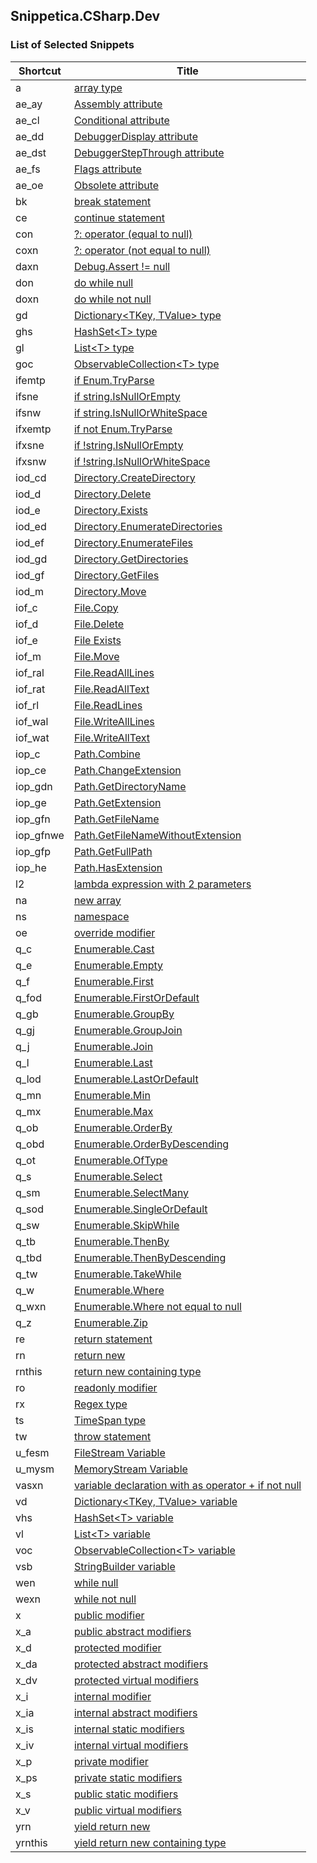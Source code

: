 ## Snippetica.CSharp.Dev

### List of Selected Snippets

Shortcut | Title
-------- | -----
a|[array type](ArrayOfTType.snippet)
ae\_ay|[Assembly attribute](AssemblyAttribute.snippet)
ae\_cl|[Conditional attribute](ConditionalAttribute.snippet)
ae\_dd|[DebuggerDisplay attribute](DebuggerDisplayAttribute.snippet)
ae\_dst|[DebuggerStepThrough attribute](DebuggerStepThroughAttribute.snippet)
ae\_fs|[Flags attribute](FlagsAttribute.snippet)
ae\_oe|[Obsolete attribute](ObsoleteAttribute.snippet)
bk|[break statement](BreakStatement.snippet)
ce|[continue statement](ContinueStatement.snippet)
con|[?: operator \(equal to null\)](ConditionalOperatorEqualToNull.snippet)
coxn|[?: operator \(not equal to null\)](ConditionalOperatorNotEqualToNull.snippet)
daxn|[Debug\.Assert \!= null](DebugAssertNotNull.snippet)
don|[do while null](DoNull.snippet)
doxn|[do while not null](DoNotNull.snippet)
gd|[Dictionary&lt;TKey, TValue&gt; type](DictionaryOfTKeyTValueType.snippet)
ghs|[HashSet&lt;T&gt; type](HashSetOfTType.snippet)
gl|[List&lt;T&gt; type](ListOfTType.snippet)
goc|[ObservableCollection&lt;T&gt; type](ObservableCollectionOfTType.snippet)
ifemtp|[if Enum\.TryParse](IfEnumTryParse.snippet)
ifsne|[if string\.IsNullOrEmpty](IfStringIsNullOrEmpty.snippet)
ifsnw|[if string\.IsNullOrWhiteSpace](IfStringIsNullOrWhiteSpace.snippet)
ifxemtp|[if not Enum\.TryParse](IfNotEnumTryParse.snippet)
ifxsne|[if \!string\.IsNullOrEmpty](IfNotStringIsNullOrEmpty.snippet)
ifxsnw|[if \!string\.IsNullOrWhiteSpace](IfNotStringIsNullOrWhiteSpace.snippet)
iod\_cd|[Directory\.CreateDirectory](DirectoryCreateDirectory.snippet)
iod\_d|[Directory\.Delete](DirectoryDelete.snippet)
iod\_e|[Directory\.Exists](DirectoryExists.snippet)
iod\_ed|[Directory\.EnumerateDirectories](DirectoryEnumerateDirectories.snippet)
iod\_ef|[Directory\.EnumerateFiles](DirectoryEnumerateFiles.snippet)
iod\_gd|[Directory\.GetDirectories](DirectoryGetDirectories.snippet)
iod\_gf|[Directory\.GetFiles](DirectoryGetFiles.snippet)
iod\_m|[Directory\.Move](DirectoryMove.snippet)
iof\_c|[File\.Copy](FileCopy.snippet)
iof\_d|[File\.Delete](FileDelete.snippet)
iof\_e|[File Exists](FileExists.snippet)
iof\_m|[File\.Move](FileMove.snippet)
iof\_ral|[File\.ReadAllLines](FileReadAllLines.snippet)
iof\_rat|[File\.ReadAllText](FileReadAllText.snippet)
iof\_rl|[File\.ReadLines](FileReadLines.snippet)
iof\_wal|[File\.WriteAllLines](FileWriteAllLines.snippet)
iof\_wat|[File\.WriteAllText](FileWriteAllText.snippet)
iop\_c|[Path\.Combine](PathCombine.snippet)
iop\_ce|[Path\.ChangeExtension](PathChangeExtension.snippet)
iop\_gdn|[Path\.GetDirectoryName](PathGetDirectoryName.snippet)
iop\_ge|[Path\.GetExtension](PathGetExtension.snippet)
iop\_gfn|[Path\.GetFileName](PathGetFileName.snippet)
iop\_gfnwe|[Path\.GetFileNameWithoutExtension](PathGetFileNameWithoutExtension.snippet)
iop\_gfp|[Path\.GetFullPath](PathGetFullPath.snippet)
iop\_he|[Path\.HasExtension](PathHasExtension.snippet)
l2|[lambda expression with 2 parameters](LambdaExpressionWithTwoParameters.snippet)
na|[new array ](NewArrayOfT.snippet)
ns|[namespace](Namespace.snippet)
oe|[override modifier](OverrideModifier.snippet)
q\_c|[Enumerable\.Cast](EnumerableCast.snippet)
q\_e|[Enumerable\.Empty](EnumerableEmpty.snippet)
q\_f|[Enumerable\.First](EnumerableFirst.snippet)
q\_fod|[Enumerable\.FirstOrDefault](EnumerableFirstOrDefault.snippet)
q\_gb|[Enumerable\.GroupBy](EnumerableGroupBy.snippet)
q\_gj|[Enumerable\.GroupJoin](EnumerableGroupJoin.snippet)
q\_j|[Enumerable\.Join](EnumerableJoin.snippet)
q\_l|[Enumerable\.Last](EnumerableLast.snippet)
q\_lod|[Enumerable\.LastOrDefault](EnumerableLastOrDefault.snippet)
q\_mn|[Enumerable\.Min](EnumerableMin.snippet)
q\_mx|[Enumerable\.Max](EnumerableMax.snippet)
q\_ob|[Enumerable\.OrderBy](EnumerableOrderBy.snippet)
q\_obd|[Enumerable\.OrderByDescending](EnumerableOrderByDescending.snippet)
q\_ot|[Enumerable\.OfType](EnumerableOfType.snippet)
q\_s|[Enumerable\.Select](EnumerableSelect.snippet)
q\_sm|[Enumerable\.SelectMany](EnumerableSelectMany.snippet)
q\_sod|[Enumerable\.SingleOrDefault](EnumerableSingleOrDefault.snippet)
q\_sw|[Enumerable\.SkipWhile](EnumerableSkipWhile.snippet)
q\_tb|[Enumerable\.ThenBy](EnumerableThenBy.snippet)
q\_tbd|[Enumerable\.ThenByDescending](EnumerableThenByDescending.snippet)
q\_tw|[Enumerable\.TakeWhile](EnumerableTakeWhile.snippet)
q\_w|[Enumerable\.Where](EnumerableWhere.snippet)
q\_wxn|[Enumerable\.Where not equal to null](EnumerableWhereNotNull.snippet)
q\_z|[Enumerable\.Zip](EnumerableZip.snippet)
re|[return statement](ReturnStatement.snippet)
rn|[return new](ReturnNew.snippet)
rnthis|[return new containing type](ReturnNewThis.snippet)
ro|[readonly modifier](ReadOnlyModifier.snippet)
rx|[Regex type](Regex.snippet)
ts|[TimeSpan type](TimeSpanType.snippet)
tw|[throw statement](ThrowStatement.snippet)
u\_fesm|[FileStream Variable](FileStreamVariable.snippet)
u\_mysm|[MemoryStream Variable](MemoryStreamVariable.snippet)
vasxn|[variable declaration with as operator \+ if not null](VariableAsTIfNotNull.snippet)
vd|[Dictionary&lt;TKey, TValue&gt; variable](DictionaryOfTKeyTValueVariable.snippet)
vhs|[HashSet&lt;T&gt; variable](HashSetOfTVariable.snippet)
vl|[List&lt;T&gt; variable](ListOfTVariable.snippet)
voc|[ObservableCollection&lt;T&gt; variable](ObservableCollectionOfTVariable.snippet)
vsb|[StringBuilder variable](StringBuilderVariable.snippet)
wen|[while null](WhileNull.snippet)
wexn|[while not null](WhileNotNull.snippet)
x|[public modifier](PublicModifier.snippet)
x\_a|[public abstract modifiers](PublicAbstractModifiers.snippet)
x\_d|[protected modifier](ProtectedModifier.snippet)
x\_da|[protected abstract modifiers](ProtectedAbstractModifiers.snippet)
x\_dv|[protected virtual modifiers](ProtectedVirtualModifiers.snippet)
x\_i|[internal modifier](InternalModifier.snippet)
x\_ia|[internal abstract modifiers](InternalAbstractModifiers.snippet)
x\_is|[internal static modifiers](InternalStaticModifiers.snippet)
x\_iv|[internal virtual modifiers](InternalVirtualModifiers.snippet)
x\_p|[private modifier](PrivateModifier.snippet)
x\_ps|[private static modifiers](PrivateStaticModifiers.snippet)
x\_s|[public static modifiers](PublicStaticModifiers.snippet)
x\_v|[public virtual modifiers](PublicVirtualModifiers.snippet)
yrn|[yield return new](YieldReturnNew.snippet)
yrnthis|[yield return new containing type](YieldReturnNewThis.snippet)
